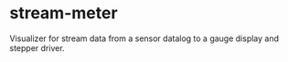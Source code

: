 # stream-meter
Visualizer for stream data from a sensor datalog to a gauge display and stepper driver.
